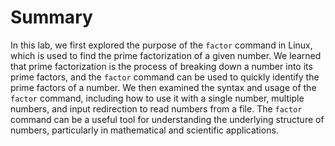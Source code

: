 # Summary

In this lab, we first explored the purpose of the `factor` command in Linux, which is used to find the prime factorization of a given number. We learned that prime factorization is the process of breaking down a number into its prime factors, and the `factor` command can be used to quickly identify the prime factors of a number. We then examined the syntax and usage of the `factor` command, including how to use it with a single number, multiple numbers, and input redirection to read numbers from a file. The `factor` command can be a useful tool for understanding the underlying structure of numbers, particularly in mathematical and scientific applications.
